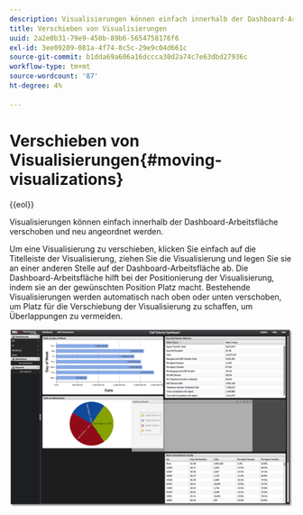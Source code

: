 ```yaml
---
description: Visualisierungen können einfach innerhalb der Dashboard-Arbeitsfläche verschoben und neu angeordnet werden.
title: Verschieben von Visualisierungen
uuid: 2a2e0b31-79e9-450b-89b6-5654758176f6
exl-id: 3ee09209-081a-4f74-8c5c-29e9c04d661c
source-git-commit: b1dda69a606a16dccca30d2a74c7e63dbd27936c
workflow-type: tm+mt
source-wordcount: '87'
ht-degree: 4%

---
```


# Verschieben von Visualisierungen{#moving-visualizations}

{{eol}}

Visualisierungen können einfach innerhalb der Dashboard-Arbeitsfläche verschoben und neu angeordnet werden.

Um eine Visualisierung zu verschieben, klicken Sie einfach auf die Titelleiste der Visualisierung, ziehen Sie die Visualisierung und legen Sie sie an einer anderen Stelle auf der Dashboard-Arbeitsfläche ab. Die Dashboard-Arbeitsfläche hilft bei der Positionierung der Visualisierung, indem sie an der gewünschten Position Platz macht. Bestehende Visualisierungen werden automatisch nach oben oder unten verschoben, um Platz für die Verschiebung der Visualisierung zu schaffen, um Überlappungen zu vermeiden.

![](assets/move_visual.png)
